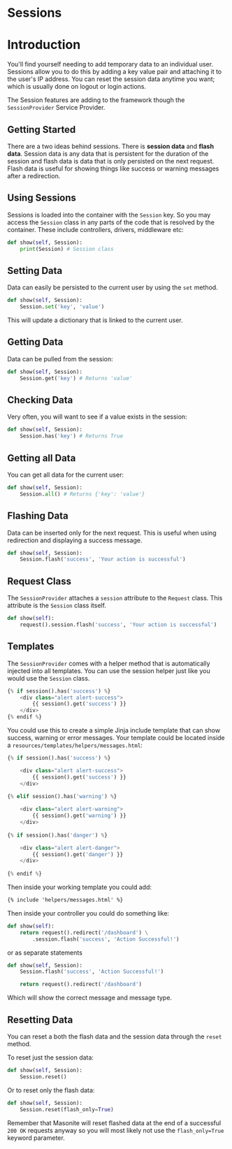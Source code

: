 # Sessions

# Introduction

You'll find yourself needing to add temporary data to an individual user. Sessions allow you to do this by adding a key value pair and attaching it to the user's IP address. You can reset the session data anytime you want; which is usually done on logout or login actions.

The Session features are adding to the framework though the `SessionProvider` Service Provider.

## Getting Started

There are a two ideas behind sessions. There is **session data** and **flash data**. Session data is any data that is persistent for the duration of the session and flash data is data that is only persisted on the next request. Flash data is useful for showing things like success or warning messages after a redirection.

## Using Sessions

Sessions is loaded into the container with the `Session` key. So you may access the `Session` class in any parts of the code that is resolved by the container. These include controllers, drivers, middleware etc:

```python
def show(self, Session):
    print(Session) # Session class
```

## Setting Data

Data can easily be persisted to the current user by using the `set` method.

```python
def show(self, Session):
    Session.set('key', 'value')
```

This will update a dictionary that is linked to the current user.

## Getting Data

Data can be pulled from the session:

```python
def show(self, Session):
    Session.get('key') # Returns 'value'
```

## Checking Data

Very often, you will want to see if a value exists in the session:

```python
def show(self, Session):
    Session.has('key') # Returns True
```

## Getting all Data

You can get all data for the current user:

```python
def show(self, Session):
    Session.all() # Returns {'key': 'value'}
```

## Flashing Data

Data can be inserted only for the next request. This is useful when using redirection and displaying a success message.

```python
def show(self, Session):
    Session.flash('success', 'Your action is successful')
```

## Request Class

The `SessionProvider` attaches a `session` attribute to the `Request` class. This attribute is the `Session` class itself.

```python
def show(self):
    request().session.flash('success', 'Your action is successful')
```

## Templates

The `SessionProvider` comes with a helper method that is automatically injected into all templates. You can use the session helper just like you would use the `Session` class.

```python
{% if session().has('success') %}
    <div class="alert alert-success">
        {{ session().get('success') }}
    </div>
{% endif %}
```

You could use this to create a simple Jinja include template that can show success, warning or error messages. Your template could be located inside a `resources/templates/helpers/messages.html`:

```python
{% if session().has('success') %}

    <div class="alert alert-success">
        {{ session().get('success') }}
    </div>
    
{% elif session().has('warning') %}

    <div class="alert alert-warning">
        {{ session().get('warning') }}
    </div>
    
{% if session().has('danger') %}

    <div class="alert alert-danger">
        {{ session().get('danger') }}
    </div>
    
{% endif %}
```

Then inside your working template you could add:

```html
{% include 'helpers/messages.html' %}
```

Then inside your controller you could do something like:

```python
def show(self):
    return request().redirect('/dashboard') \
        .session.flash('success', 'Action Successful!')
```

or as separate statements

```python
def show(self, Session):
    Session.flash('success', 'Action Successful!')

    return request().redirect('/dashboard')
```

Which will show the correct message and message type. 


## Resetting Data

You can reset a both the flash data and the session data through the `reset` method.

To reset just the session data:

```python
def show(self, Session):
    Session.reset()
```

Or to reset only the flash data:

```python
def show(self, Session):
    Session.reset(flash_only=True)
```

Remember that Masonite will reset flashed data at the end of a successful `200 OK` requests anyway so you will most likely not use the `flash_only=True` keyword parameter.
